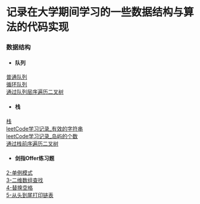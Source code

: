 # 记录在大学期间学习的一些数据结构与算法的代码实现

### 数据结构
- #### 队列  
[普通队列](https://github.com/chenyongda2018/DataStructure-Algorithm/blob/master/src/DataStructure_Queue/MyQueue.java)  
[循环队列](https://github.com/chenyongda2018/DataStructure-Algorithm/blob/master/src/DataStructure_Queue/CircularQueue.java)  
[通过队列层序遍历二叉树](https://github.com/chenyongda2018/DataStructure-Algorithm/blob/master/src/DataStructure_Tree/Traversing_LevelOrder.java)
- #### 栈  
[栈](https://github.com/chenyongda2018/DataStructure-Algorithm/blob/master/src/DataStructure_Stack/MyStack.java)  
[leetCode学习记录_有效的字符串](https://github.com/chenyongda2018/DataStructure-Algorithm/blob/master/src/DataStructure_Stack/%E6%9C%89%E6%95%88%E7%9A%84%E7%AC%A6%E5%8F%B7.md)  
[leetCode学习记录_岛屿的个数](https://github.com/chenyongda2018/DataStructure-Algorithm/blob/master/src/DataStructure_Stack/%E5%B2%9B%E5%B1%BF%E7%9A%84%E4%B8%AA%E6%95%B0.md)  
[通过栈前序遍历二叉树](https://github.com/chenyongda2018/DataStructure-Algorithm/blob/master/src/DataStructure_Tree/Traversing_Preorder_1.java)  

- #### 剑指Offer练习题
[2-单例模式](https://github.com/chenyongda2018/DataStructure-Algorithm/tree/master/%E5%89%91%E6%8C%87Offer/T2_%E5%AE%9E%E7%8E%B0SingleTon%E6%A8%A1%E5%BC%8F)  
[3-二维数组查找](https://github.com/chenyongda2018/DataStructure-Algorithm/tree/master/%E5%89%91%E6%8C%87Offer/T3_%E4%BA%8C%E7%BB%B4%E6%95%B0%E7%BB%84%E6%9F%A5%E6%89%BE)  
[4-替换空格](https://github.com/chenyongda2018/DataStructure-Algorithm/tree/master/%E5%89%91%E6%8C%87Offer/T4_%E6%9B%BF%E6%8D%A2%E7%A9%BA%E6%A0%BC)  
[5-从头到尾打印链表](https://github.com/chenyongda2018/DataStructure-Algorithm/tree/master/%E5%89%91%E6%8C%87Offer/T5_%E4%BB%8E%E5%B0%BE%E5%88%B0%E5%A4%B4%E6%89%93%E5%8D%B0%E9%93%BE%E8%A1%A8)